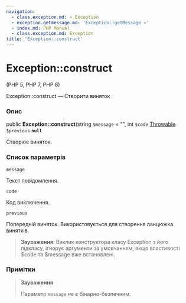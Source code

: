 ```yaml
---
navigation:
  - class.exception.md: « Exception
  - exception.getmessage.md: 'Exception::getMessage »'
  - index.md: PHP Manual
  - class.exception.md: Exception
title: 'Exception::construct'
---
```

# Exception::construct

(PHP 5, PHP 7, PHP 8)

Exception::construct — Створити виняток

### Опис

public **Exception::construct**(string `$message` = "", int `$code` [Throwable](class.throwable.md) `$previous` **`null`**

Створює виняток.

### Список параметрів

`message`

Текст повідомлення.

`code`

Код виключення.

`previous`

Попередній виняток. Використовується для створення ланцюжка винятків.

> **Зауваження**: Виклик конструктора класу Exception з його підкласу, ігнорує аргументи за умовчанням, якщо властивості $code та $message вже встановлені.

### Примітки

> **Зауваження**
> 
> Параметр `message` *не* є бінарно-безпечним.
